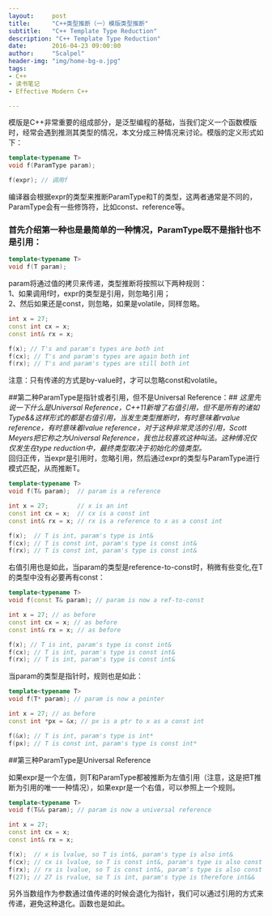 ```yaml
---
layout:     post
title:      "C++类型推断（一）模版类型推断"
subtitle:   "C++ Template Type Reduction"
description: "C++ Template Type Reduction"
date:       2016-04-23 09:00:00
author:     "Scalpel"
header-img: "img/home-bg-o.jpg"
tags:
- C++
- 读书笔记
- Effective Modern C++

---
```

模版是C++非常重要的组成部分，是泛型编程的基础，当我们定义一个函数模版时，经常会遇到推测其类型的情况，本文分成三种情况来讨论。模版的定义形式如下：  

~~~cpp
template<typename T>
void f(ParamType param);

f(expr); // 调用f
~~~

编译器会根据expr的类型来推断ParamType和T的类型，这两者通常是不同的，ParamType会有一些修饰符，比如const、reference等。

### 首先介绍第一种也是最简单的一种情况，ParamType既不是指针也不是引用： ###

~~~cpp
template<typename T>
void f(T param); 
~~~

param将通过值的拷贝来传递，类型推断将按照以下两种规则：  
1、如果调用f时，expr的类型是引用，则忽略引用；  
2、然后如果还是const，则忽略，如果是volatile，同样忽略。  

~~~cpp
int x = 27; 
const int cx = x; 
const int& rx = x; 

f(x); // T's and param's types are both int
f(cx); // T's and param's types are again both int
f(rx); // T's and param's types are still both int
~~~

注意：只有传递的方式是by-value时，才可以忽略const和volatile。  

##第二种ParamType是指针或者引用，但不是Universal  Reference：##
*这里先说一下什么是Universal Reference，C++11新增了右值引用，但不是所有的诸如Type&&这样形式的都是右值引用，当发生类型推断时，有时意味着rvalue reference，有时意味着lvalue reference，对于这种非常灵活的引用，Scott Meyers把它称之为Universal Reference，我也比较喜欢这种叫法。这种情况仅仅发生在type reduction中，最终类型取决于初始化的值类型。*  
回归正传，当expr是引用时，忽略引用，然后通过expr的类型与ParamType进行模式匹配，从而推断T。  

~~~cpp
template<typename T>
void f(T& param);  // param is a reference

int x = 27;        // x is an int
const int cx = x;  // cx is a const int
const int& rx = x; // rx is a reference to x as a const int

f(x);  // T is int, param's type is int&
f(cx); // T is const int, param's type is const int&
f(rx); // T is const int, param's type is const int&
~~~

右值引用也是如此，当param的类型是reference-to-const时，稍微有些变化,在T的类型中没有必要再有const：  

~~~cpp
template<typename T>
void f(const T& param); // param is now a ref-to-const

int x = 27; // as before
const int cx = x; // as before
const int& rx = x; // as before

f(x); // T is int, param's type is const int&
f(cx); // T is int, param's type is const int&
f(rx); // T is int, param's type is const int&
~~~

当param的类型是指针时，规则也是如此：  

~~~cpp
template<typename T>
void f(T* param); // param is now a pointer

int x = 27; // as before
const int *px = &x; // px is a ptr to x as a const int

f(&x); // T is int, param's type is int*
f(px); // T is const int, param's type is const int*
~~~

##第三种ParamType是Universal Reference

如果expr是一个左值，则T和ParamType都被推断为左值引用（注意，这是把T推断为引用的唯一一种情况），如果expr是一个右值，可以参照上一个规则。  

~~~cpp
template<typename T>
void f(T&& param); // param is now a universal reference

int x = 27; 
const int cx = x; 
const int& rx = x; 

f(x);  // x is lvalue, so T is int&, param's type is also int&
f(cx); // cx is lvalue, so T is const int&, param's type is also const int&
f(rx); // rx is lvalue, so T is const int&, param's type is also const int&
f(27); // 27 is rvalue, so T is int, param's type is therefore int&&
~~~

另外当数组作为参数通过值传递的时候会退化为指针，我们可以通过引用的方式来传递，避免这种退化。函数也是如此。
